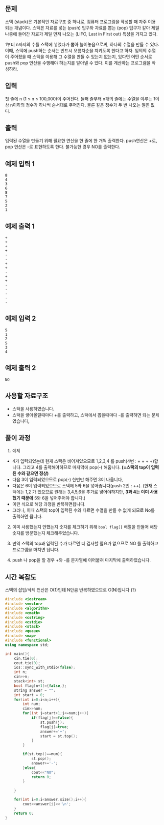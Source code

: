 ## 문제

스택 (stack)은 기본적인 자료구조 중 하나로, 컴퓨터 프로그램을 작성할 때 자주 이용되는 개념이다. 스택은 자료를 넣는 (push) 입구와 자료를 뽑는 (pop) 입구가 같아 제일 나중에 들어간 자료가 제일 먼저 나오는 (LIFO, Last in First out) 특성을 가지고 있다.

1부터 n까지의 수를 스택에 넣었다가 뽑아 늘어놓음으로써, 하나의 수열을 만들 수 있다. 이때, 스택에 push하는 순서는 반드시 오름차순을 지키도록 한다고 하자. 임의의 수열이 주어졌을 때 스택을 이용해 그 수열을 만들 수 있는지 없는지, 있다면 어떤 순서로 push와 pop 연산을 수행해야 하는지를 알아낼 수 있다. 이를 계산하는 프로그램을 작성하라.

## 입력

첫 줄에 n (1 ≤ n ≤ 100,000)이 주어진다. 둘째 줄부터 n개의 줄에는 수열을 이루는 1이상 n이하의 정수가 하나씩 순서대로 주어진다. 물론 같은 정수가 두 번 나오는 일은 없다.

## 출력

입력된 수열을 만들기 위해 필요한 연산을 한 줄에 한 개씩 출력한다. push연산은 +로, pop 연산은 -로 표현하도록 한다. 불가능한 경우 NO를 출력한다.

## 예제 입력 1

```
8
4
3
6
8
7
5
2
1

```

## 예제 출력 1

```
+
+
+
+
-
-
+
+
-
+
+
-
-
-
-
-

```

## 예제 입력 2

```
5
1
2
5
3
4

```

## 예제 출력 2

```
NO

```

## 사용할 자료구조

- 스택을 사용하였습니다.
- 스택을 쌓아올릴때마다  +를 출력하고, 스택에서 뽑을때마다 -를 출력하면 되는 문제였습니다,

## 풀이 과정

1) 예제

- 4가 입력되었는데 현재 스택은 비어져있으므로 1,2,3,4 를 push(4번 : + + + +)합니다. 그리고 4를 출력해야하므로 마지막에 pop(-) 해줍니다. **(=스택의 top이 입력된 수와 같으면 정상)**
- 다음 3이 입력되었으므로 pop(-) 한번만 해주면 3이 나옵니다,
- 다음은 6이 입력되었으므로 스택에 5와 6을 넣어줍니다(push 2번 : ++). (현재 스택에는 1,2 가 있으므로 원래는 3,4,5,6을 추가로 넣어야하지만, **3과 4는 이미 사용했기 때문에** 5와 6을 넣어주어야 합니다.)
- 이런 식으로 해당 과정을 반복하면됩니다.
- 그러나, 이때 스택의 top이 입력된 수와 다르면 수열을 만들 수 없게 되므로 No를 출력하면 됩니다.

2) 이미 사용했는지 안했는지 숫자를 체크하기 위해 `bool flag[]` 배열을 만들어 해당 숫자를 방문했는지 체크해주었습니다.

3) 만약 스택의 top과 입력된 수가 다르면 더 검사할 필요가 없으므로 NO 를 출력하고 프로그램을 마치면 됩니다.

4) push 나 pop을 할 경우 +와 -를 문자열에 이어붙혀 마지막에 출력하였습니다.

## 시간 복잡도

스택의 삽입/삭제 연산은 O(1)인데 N만큼 반복하였으므로 O(N)입니다 (?)

```cpp
#include <iostream>
#include <vector>
#include <algorithm>
#include <cmath>
#include <cstring>
#include <cstdio>
#include <stack>
#include <queue>
#include <map>
#include <functional>
using namespace std;

int main(){
    cin.tie(0);
    cout.tie(0);
    ios::sync_with_stdio(false);
    int n;
    cin>>n;
    stack<int> st;
    bool flag[n+1]={false,};
    string answer = "";
    int start = 0;
    for(int i=0;i<n;i++){
        int num;
        cin>>num;
        for(int j=start+1;j<=num;j++){
            if(flag[j]==false){
                st.push(j);
                flag[j]=true;
                answer+='+';
                start = st.top();
            }
        }

        if(st.top()==num){
            st.pop();
            answer+='-';
        }else{
            cout<<"NO";
            return 0;
        }
        
    }

    for(int i=0;i<answer.size();i++){
        cout<<answer[i]<<'\n';   
    }
    return 0;
}
```
